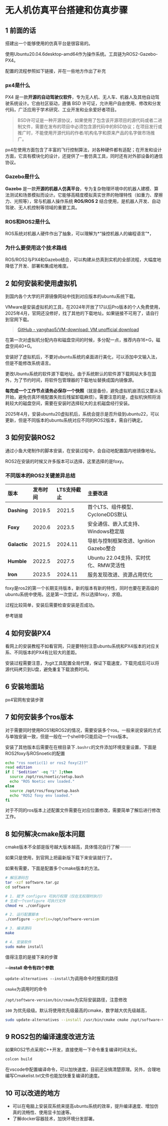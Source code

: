 # 无人机仿真平台搭建和仿真步骤

## 1 前面的话

搭建出一个能够使用的仿真平台是很容易的。

使用Ubuntu20.04.6desktop-amd64作为操作系统。工具链为ROS2-Gazebo-PX4。

配置的流程参照如下链接，并在一些地方作出了补充

[1]: https://blog.csdn.net/m0_49214238/article/details/145987514	"简化的但完整的搭建方法"

### px4是什么

PX4 是一款**开源的自动驾驶仪软件**，专为无人机、无人车、机器人及其他自动驾驶系统设计。它由社区驱动，遵循 BSD 许可证，允许用户自由使用、修改和分发代码，广泛应用于学术研究、工业开发和业余爱好者项目。

> BSD许可证是一种开源协议，如果使用了包含该开源项目的源代码或者二进制文件，需要在发布的项目中必须包含源代码中的BSD协议；在项目发行或推广时，不能使用开源代码的作者/机构名字和原来产品的名字做市场推广。

px4在使用方面包含了丰富的飞行控制算法，对各种硬件都有适配；在开发和设计方面，它具有模块化的设计，还提供了一套仿真工具，同时还有对外部设备的通信协议。

### Gazebo是什么

**Gazebo** 是一款**开源的机器人仿真平台**，专为复杂物理环境中的机器人建模、算法测试和场景模拟而设计。它能够高精度模拟真实世界的物理特性（如重力、摩擦力、光照等），常与机器人操作系统 **ROS/ROS 2** 结合使用，是机器人开发、自动驾驶、无人机控制等领域的重要工具。

### ROS和ROS2是什么

ROS系统对机器人硬件作出了抽象，可以理解为*“操控机器人的编程语言”*，

### 为什么要使用这个技术路线

ROS/ROS2与PX4和Gazebo结合，可以构建从仿真到实机的全部流程，大幅度地降低了开发、部署和集成地难度。



## 2 如何安装和使用虚拟机

到国内各个大学的开源镜像网站中找到对应版本的ubuntu系统下载。

VMware是安装虚拟机的工具，在2024年开放了17以后Pro版本的个人免费使用，2025年4月，官网还没修好，找了其他的下载地址。如果链接不可用了，请自行到官网下载。

> [GitHub - yanghao5/VM-download: VM unofficial download](https://github.com/yanghao5/VM-download)

在第一次对虚拟机分配内存和磁盘空间的时候，多分配一点，推荐内存16+G，磁盘空间40+G。

安装好了虚拟机后，不要对ubuntu系统的桌面进行美化，可以添加中文输入法，但是不能修改系统语言。

更改Ubuntu系统的软件源下载地址。由于系统默认的软件源下载网站大多在国外，为了节约时间，将软件包管理器的下载地址替换成国内镜像源。

**每完成一个工作节点请务必保存一个快照**（就是备份，避免虚拟机崩溃后又要从头开始，避免仿真环境配置失败后残留卸载麻烦）。需要注意的是，虚拟机快照将消耗较大的磁盘空间，需要在安装时选择较大的主机磁盘经行安装。

2025年4月，安装ubuntu20虚拟机后，系统会提示是否升级到ubuntu22，可以更新，但是不同版本的ubuntu系统对应不同的ROS2版本，需自行确定。



## 3 如何安装ROS2

通过小鱼大佬制作的脚本安装，在安装过程中，会自动地配置国内地镜像地址。

ROS2在安装的时候又许多版本可以选择，这里选择的是foxy。

### **不同版本的ROS2关键差异总结**

| **版本**     | 发布时间 | LTS支持截止 | 主要改进                                |
| :----------- | :------- | :---------- | :-------------------------------------- |
| **Dashing**  | 2019.5   | 2021.5      | 首个LTS、组件模型、CycloneDDS默认       |
| **Foxy**     | 2020.6   | 2023.5      | 安全通信、嵌入式支持、Windows稳定版     |
| **Galactic** | 2021.5   | 2024.11     | 导航与控制框架改进、Ignition Gazebo整合 |
| **Humble**   | 2022.5   | 2027.5      | Ubuntu 22.04支持、实时优化、RMW灵活性   |
| **Iron**     | 2023.5   | 2024.11     | 服务发现改进、资源占用优化              |

foxy是ros2的第一个长期支持版本，新的版本有新的特性，同时也要在更高级的ubuntu系统中使用。这是第一次尝试，所以选择foxy，求稳。

过程比较简单，安装后需要检查安装是否成功。

参考链接

[2]: https://blog.csdn.net/weixin_50603526/article/details/144872176	"ros2安装步骤"



## 4 如何安装PX4

看网上的安装教程不如看官网，只是要特别注意ubuntu系统和PX4版本的对应关系、不同版本的PX4有比较大的差距。

安装过程需要注意，为git工具配置全局代理，保证下载速度，下载完成后可以将源代码拷贝到U盘，避免重复下载浪费时间。

## 6 安装地面站

px4官网有安装步骤

## 7 如何安装多个ros版本

对于需要同时使用ROS1和ROS2的情况，需要安装多个ros。一般来说安装的方式与单独安装一致，但是一般在一个shell中只能启动一个ros版本。

安装了其他版本后需要在在根目录下`.bashrc`的文件添加环境变量设置，下面是ROS2foxy与ROSnoetic的配置

```bash
echo "ros noetic(1) or ros2 foxy(2)?"
read edition
if [ "$edition" -eq "1" ];then
  source /opt/ros/noetic/setup.bash
  echo "ROS Noetic env loaded."
else
  source /opt/ros/foxy/setup.bash
  echo "ROS2 foxy env loaded."
fi
```

对于不同的ros版本上述配置文件需要在对应位置修改，需要简单了解后进行修改工作。

## 8 如何解决cmake版本问题

cmake版本不全部是版号越大版本越高，具体情况自行了解·········

如果只是使用，到官网上把最新版下载下来安装就行了。

如果有需要，下面是配置多个cmake版本的方法。

```bash
# 解压源码包
tar -xzf software.tar.gz
cd software

# 1. 赋予 configure 可执行权限（仅在无权限时执行）
# 生成一个configure 可执行文件
chmod +x ./configure

# 2. 运行配置脚本
./configure --prefix=/opt/software-version

# 3. 编译源码
make

# 4. 安装软件
sudo make install
```

值得注意的是接下来的步骤

**--install 命令有四个参数**

`update-alternatives --install`为调用命令时搜索的路径

`cmake`为调用时的命令

`/opt/software-version/bin/cmake`为实际安装路径，注意修改

`100` 为优先级级。默认将使用优先级最高的cmake，数字越大优先级越高，

```bash
sudo update-alternatives --install /usr/bin/cmake cmake /opt/software-version/bin/cmake  100
```



## 9 ROS2包的编译速度改进方法

如果ROS2节点采用C++开发，直接使用一下命令重复编译时间太长。

```bash
colcon build
```

在vscode中配置编译命令，可以加快速度，目前还没搞清楚原理。另外，合理地编写Cmakelist.txt文件也能加快重复编译的速度。



## 10 可以改进的地方

- 可以在电脑上安装双系统来提高ubuntu系统的效率，提升编译速度、增加仿真的流畅性、使用显卡加速等。
- 了解docker容器技术，加快环境分发部署。

